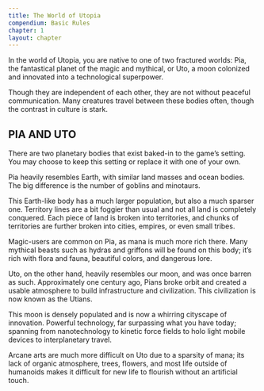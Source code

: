 ```yaml
---
title: The World of Utopia
compendium: Basic Rules
chapter: 1
layout: chapter
---
```

In the world of Utopia, you are native to one of two fractured worlds: Pia, the fantastical planet of the magic and mythical, or Uto, a moon colonized and innovated into a technological superpower.

Though they are independent of each other, they are not without peaceful communication. Many creatures travel between these bodies often, though the contrast in culture is stark.

## PIA AND UTO

There are two planetary bodies that exist baked-in to the game’s setting. You may choose to keep this setting or replace it with one of your own.

Pia heavily resembles Earth, with similar land masses and ocean bodies. The big difference is the number of goblins and minotaurs.

This Earth-like body has a much larger population, but also a much sparser one. Territory lines are a bit foggier than usual and not all land is completely conquered. Each piece of land is broken into territories, and chunks of territories are further broken into cities, empires, or even small tribes.

Magic-users are common on Pia, as mana is much more rich there. Many mythical beasts such as hydras and griffons will be found on this body; it’s rich with flora and fauna, beautiful colors, and dangerous lore.

Uto, on the other hand, heavily resembles our moon, and was once barren as such. Approximately one century ago, Pians broke orbit and created a usable atmosphere to build infrastructure and civilization. This civilization is now known as the Utians.

This moon is densely populated and is now a whirring cityscape of innovation. Powerful technology, far surpassing what you have today; spanning from nanotechnology to kinetic force fields to holo light mobile devices to interplanetary travel.

Arcane arts are much more difficult on Uto due to a sparsity of mana; its lack of organic atmosphere, trees, flowers, and most life outside of humanoids makes it difficult for new life to flourish without an artificial touch.
